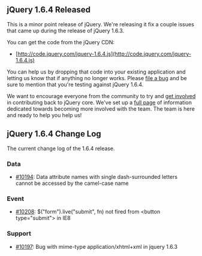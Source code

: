 jQuery 1.6.4 Released
---------------------

This is a minor point release of jQuery. We're releasing it fix a couple
issues that came up during the release of jQuery 1.6.3.

You can get the code from the jQuery CDN:

-   [http://code.jquery.com/jquery-1.6.4.js](http://code.jquery.com/jquery-1.6.4.js)

You can help us by dropping that code into your existing application and
letting us know that if anything no longer works. Please [file a
bug](http://bugs.jquery.com/) and be sure to mention that you're testing
against jQuery 1.6.4.

We want to encourage everyone from the community to try and [get
involved](http://docs.jquery.com/Getting_Involved) in contributing back
to jQuery core. We've set up a [full
page](http://docs.jquery.com/Getting_Involved) of information dedicated
towards becoming more involved with the team. The team is here and ready
to help you help us!

jQuery 1.6.4 Change Log
-----------------------

The current change log of the 1.6.4 release.

### Data

-   [\#10194](http://bugs.jquery.com/ticket/10194): Data attribute names
    with single dash-surrounded letters cannot be accessed by the
    camel-case name

### Event

-   [\#10208](http://bugs.jquery.com/ticket/10208):
    \$("form").live("submit", fn) not fired from \<button
    type="submit"\> in IE8

### Support

-   [\#10197](http://bugs.jquery.com/ticket/10197): Bug with mime-type
    application/xhtml+xml in jquery 1.6.3

